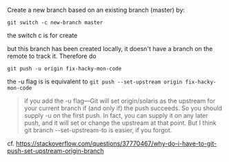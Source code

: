 Create a new branch based on an existing branch (master) by:

```
git switch -c new-branch master
```
the switch c is for create

but this branch has been created locally, it doesn't have a branch on the remote to track it. Therefore do

```
git push -u origin fix-hacky-mon-code
```

the -u flag is is equivalent to `git push --set-upstream origin fix-hacky-mon-code`

> if you add the -u flag—Git will set origin/solaris as the upstream for your current branch if (and only if) the push succeeds. 
So you should supply -u on the first push. In fact, you can supply it on any later push, and it will set or change the upstream at that point. 
But I think git branch --set-upstream-to is easier, if you forgot.


cf. https://stackoverflow.com/questions/37770467/why-do-i-have-to-git-push-set-upstream-origin-branch
